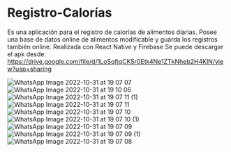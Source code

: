 # Registro-Calorías
Es una aplicación para el registro de calorías de alimentos diarias. Posee una base de datos online de alimentos modificable y guarda los registros también online. Realizada con React Native y Firebase
Se puede descargar el apk desde: https://drive.google.com/file/d/1LoSqfjqCK5r0Etk4Ne1ZTkNheb2H4KlN/view?usp=sharing


![WhatsApp Image 2022-10-31 at 19 07 07](https://user-images.githubusercontent.com/109160932/199119633-19a33bf3-e19b-4082-a764-4ac10045412a.jpeg)
![WhatsApp Image 2022-10-31 at 19 10 06](https://user-images.githubusercontent.com/109160932/199119805-c181434c-0d8b-47de-93e6-2119f5e82d89.jpeg)
![WhatsApp Image 2022-10-31 at 19 07 11 (1)](https://user-images.githubusercontent.com/109160932/199119671-44d28479-1924-4d4d-abf1-11a6cb1693aa.jpeg)
![WhatsApp Image 2022-10-31 at 19 07 11](https://user-images.githubusercontent.com/109160932/199119678-ed5a0fe7-c730-4130-be3f-4f0f6801ab5f.jpeg)
![WhatsApp Image 2022-10-31 at 19 07 10](https://user-images.githubusercontent.com/109160932/199119685-874c0f98-28d0-4ffd-a1c4-358650848a4c.jpeg)
![WhatsApp Image 2022-10-31 at 19 07 10 (1)](https://user-images.githubusercontent.com/109160932/199119691-72d642ea-a006-4e63-b659-e534e711f382.jpeg)
![WhatsApp Image 2022-10-31 at 19 07 09](https://user-images.githubusercontent.com/109160932/199119693-01fbd98f-0b56-46bd-9bef-347c201598da.jpeg)
![WhatsApp Image 2022-10-31 at 19 07 09 (1)](https://user-images.githubusercontent.com/109160932/199119697-67c348b7-9d89-4d2d-8b82-a032aa434b9b.jpeg)
![WhatsApp Image 2022-10-31 at 19 07 08](https://user-images.githubusercontent.com/109160932/199119702-694f8fe8-ed4d-4380-8255-b9511e3dad1a.jpeg)
